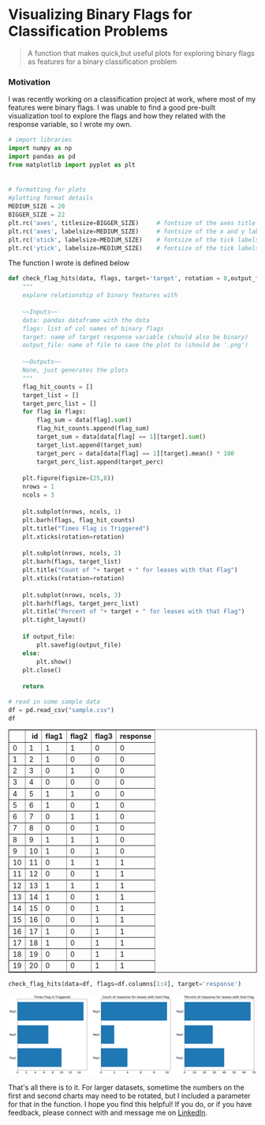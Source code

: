 # Visualizing Binary Flags for Classification Problems
> A function that makes quick,but useful plots for exploring binary flags as features for a binary classification problem


### Motivation

I was recently working on a classification project at work, where most of my features were binary flags. I was unable to find a good pre-built visualization tool to explore the flags and how they related with the response variable, so I wrote my own.



```python
# import libraries
import numpy as np
import pandas as pd
from matplotlib import pyplot as plt


# formatting for plots
#plotting format details
MEDIUM_SIZE = 20
BIGGER_SIZE = 22
plt.rc('axes', titlesize=BIGGER_SIZE)     # fontsize of the axes title
plt.rc('axes', labelsize=MEDIUM_SIZE)     # fontsize of the x and y labels
plt.rc('xtick', labelsize=MEDIUM_SIZE)    # fontsize of the tick labels
plt.rc('ytick', labelsize=MEDIUM_SIZE)    # fontsize of the tick labels
```

The function I wrote is defined below

```python
def check_flag_hits(data, flags, target='target', rotation = 0,output_file=None):
    """
    explore relationship of binary features with 
    
    ~~Inputs~~
    data: pandas dataframe with the data
    flags: list of col names of binary flags
    target: name of target response variable (should also be binary)
    output_file: name of file to save the plot to (should be '.png')
    
    ~~Outputs~~
    None, just generates the plots
    """
    flag_hit_counts = []
    target_list = []
    target_perc_list = []
    for flag in flags:
        flag_sum = data[flag].sum()
        flag_hit_counts.append(flag_sum)
        target_sum = data[data[flag] == 1][target].sum()
        target_list.append(target_sum)
        target_perc = data[data[flag] == 1][target].mean() * 100
        target_perc_list.append(target_perc)
        
    plt.figure(figsize=(25,8))
    nrows = 1
    ncols = 3
    
    plt.subplot(nrows, ncols, 1)
    plt.barh(flags, flag_hit_counts)
    plt.title("Times Flag is Triggered")
    plt.xticks(rotation=rotation)

    plt.subplot(nrows, ncols, 2)
    plt.barh(flags, target_list)
    plt.title("Count of "+ target + " for leases with that Flag")
    plt.xticks(rotation=rotation)

    plt.subplot(nrows, ncols, 3)
    plt.barh(flags, target_perc_list)
    plt.title("Percent of "+ target + " for leases with that Flag")
    plt.tight_layout()
    
    if output_file:
        plt.savefig(output_file)
    else:
        plt.show()
    plt.close()
    
    return
```

```python
# read in some sample data
df = pd.read_csv("sample.csv")
df
```




<div>
<style scoped>
    .dataframe tbody tr th:only-of-type {
        vertical-align: middle;
    }

    .dataframe tbody tr th {
        vertical-align: top;
    }

    .dataframe thead th {
        text-align: right;
    }
</style>
<table border="1" class="dataframe">
  <thead>
    <tr style="text-align: right;">
      <th></th>
      <th>id</th>
      <th>flag1</th>
      <th>flag2</th>
      <th>flag3</th>
      <th>response</th>
    </tr>
  </thead>
  <tbody>
    <tr>
      <td>0</td>
      <td>1</td>
      <td>1</td>
      <td>1</td>
      <td>0</td>
      <td>0</td>
    </tr>
    <tr>
      <td>1</td>
      <td>2</td>
      <td>1</td>
      <td>0</td>
      <td>0</td>
      <td>0</td>
    </tr>
    <tr>
      <td>2</td>
      <td>3</td>
      <td>0</td>
      <td>1</td>
      <td>0</td>
      <td>0</td>
    </tr>
    <tr>
      <td>3</td>
      <td>4</td>
      <td>0</td>
      <td>0</td>
      <td>0</td>
      <td>0</td>
    </tr>
    <tr>
      <td>4</td>
      <td>5</td>
      <td>1</td>
      <td>1</td>
      <td>0</td>
      <td>0</td>
    </tr>
    <tr>
      <td>5</td>
      <td>6</td>
      <td>1</td>
      <td>0</td>
      <td>1</td>
      <td>0</td>
    </tr>
    <tr>
      <td>6</td>
      <td>7</td>
      <td>0</td>
      <td>1</td>
      <td>1</td>
      <td>0</td>
    </tr>
    <tr>
      <td>7</td>
      <td>8</td>
      <td>0</td>
      <td>0</td>
      <td>1</td>
      <td>0</td>
    </tr>
    <tr>
      <td>8</td>
      <td>9</td>
      <td>1</td>
      <td>1</td>
      <td>1</td>
      <td>0</td>
    </tr>
    <tr>
      <td>9</td>
      <td>10</td>
      <td>1</td>
      <td>0</td>
      <td>1</td>
      <td>0</td>
    </tr>
    <tr>
      <td>10</td>
      <td>11</td>
      <td>0</td>
      <td>1</td>
      <td>1</td>
      <td>1</td>
    </tr>
    <tr>
      <td>11</td>
      <td>12</td>
      <td>0</td>
      <td>0</td>
      <td>1</td>
      <td>1</td>
    </tr>
    <tr>
      <td>12</td>
      <td>13</td>
      <td>1</td>
      <td>1</td>
      <td>1</td>
      <td>1</td>
    </tr>
    <tr>
      <td>13</td>
      <td>14</td>
      <td>1</td>
      <td>0</td>
      <td>1</td>
      <td>1</td>
    </tr>
    <tr>
      <td>14</td>
      <td>15</td>
      <td>0</td>
      <td>0</td>
      <td>1</td>
      <td>1</td>
    </tr>
    <tr>
      <td>15</td>
      <td>16</td>
      <td>0</td>
      <td>0</td>
      <td>1</td>
      <td>1</td>
    </tr>
    <tr>
      <td>16</td>
      <td>17</td>
      <td>1</td>
      <td>0</td>
      <td>1</td>
      <td>1</td>
    </tr>
    <tr>
      <td>17</td>
      <td>18</td>
      <td>1</td>
      <td>0</td>
      <td>1</td>
      <td>1</td>
    </tr>
    <tr>
      <td>18</td>
      <td>19</td>
      <td>0</td>
      <td>0</td>
      <td>1</td>
      <td>1</td>
    </tr>
    <tr>
      <td>19</td>
      <td>20</td>
      <td>0</td>
      <td>0</td>
      <td>1</td>
      <td>1</td>
    </tr>
  </tbody>
</table>
</div>



```python
check_flag_hits(data=df, flags=df.columns[1:4], target='response')
```


![png](/images/VisualizeBinaryFlags_files/output_6_0.png)


That's all there is to it. For larger datasets, sometime the numbers on the first and second charts may need to be rotated, but I included a parameter for that in the function. I hope you find this helpful! If you do, or if you have feedback, please connect with and message me on [LinkedIn](https://www.linkedin.com/in/mattoehler/).
